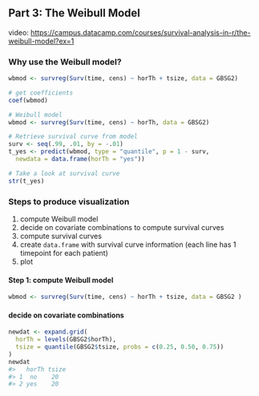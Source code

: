
## Part 3:  The Weibull Model

video:  https://campus.datacamp.com/courses/survival-analysis-in-r/the-weibull-model?ex=1

### Why use the Weibull model?

```r
wbmod <- survreg(Surv(time, cens) ~ horTh + tsize, data = GBSG2)

# get coefficients
coef(wbmod)

```
```r
# Weibull model
wbmod <- survreg(Surv(time, cens) ~ horTh, data = GBSG2)

# Retrieve survival curve from model
surv <- seq(.99, .01, by = -.01)
t_yes <- predict(wbmod, type = "quantile", p = 1 - surv,
  newdata = data.frame(horTh = "yes"))

# Take a look at survival curve
str(t_yes)
```

### Steps to produce visualization
1. compute Weibull model
2. decide on covariate combinations to compute survival curves 
3. compute survival curves 
4. create `data.frame` with survival curve information (each line has 1 timepoint for each patient)
5. plot

#### Step 1: compute Weibull model
```r
wbmod <- survreg(Surv(time, cens) ~ horTh + tsize, data = GBSG2 )
```
#### decide on covariate combinations
```r
newdat <- expand.grid(
  horTh = levels(GBSG2$horTh),
  tsize = quantile(GBSG2$tsize, probs = c(0.25, 0.50, 0.75))
)
newdat
#>   horTh tsize
#> 1  no    20
#> 2 yes    20
```
